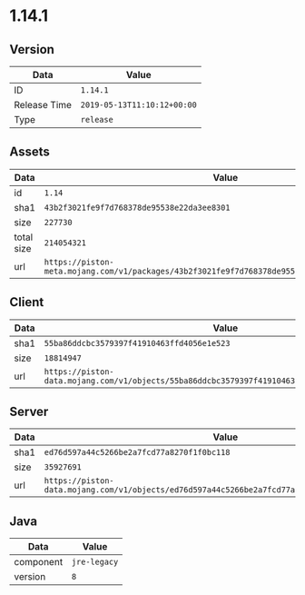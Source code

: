 # 1.14.1

## Version

|**Data**        | **Value**                 |
|----------------|-------------------------|
| ID   | ```1.14.1```   |
| Release Time   | ```2019-05-13T11:10:12+00:00```   |
| Type   | ```release```   |

## Assets

|**Data**        | **Value**                 |
|----------------|-------------------------|
| id   | ```1.14```   |
| sha1   | ```43b2f3021fe9f7d768378de95538e22da3ee8301```   |
| size   | ```227730```   |
| total size  | ```214054321```  |
| url       | ```https://piston-meta.mojang.com/v1/packages/43b2f3021fe9f7d768378de95538e22da3ee8301/1.14.json``` |

## Client

|**Data**        | **Value**                 |
|----------------|-------------------------|
| sha1   | ```55ba86ddcbc3579397f41910463ffd4056e1e523```   |
| size   | ```18814947```   |
| url       | ```https://piston-data.mojang.com/v1/objects/55ba86ddcbc3579397f41910463ffd4056e1e523/client.jar``` |

## Server

|**Data**        | **Value**                 |
|----------------|-------------------------|
| sha1   | ```ed76d597a44c5266be2a7fcd77a8270f1f0bc118```   |
| size   | ```35927691```   |
| url       | ```https://piston-data.mojang.com/v1/objects/ed76d597a44c5266be2a7fcd77a8270f1f0bc118/server.jar``` |

## Java

|**Data**        | **Value**                 |
|----------------|-------------------------|
| component   | ```jre-legacy```   |
| version   | ```8```   |